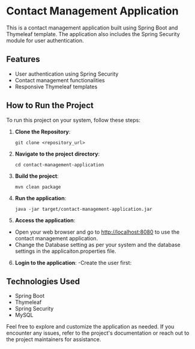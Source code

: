 # Contact Management Application

This is a contact management application built using Spring Boot and Thymeleaf template. The application also includes the Spring Security module for user authentication.

## Features
- User authentication using Spring Security
- Contact management functionalities
- Responsive Thymeleaf templates

## How to Run the Project

To run this project on your system, follow these steps:

1. **Clone the Repository**:
   ```
   git clone <repository_url>
   ```
   
2. **Navigate to the project directory**:
   ```
   cd contact-management-application
   ```

3. **Build the project**:
   ```
   mvn clean package
   ```

4. **Run the application**:
   ```
   java -jar target/contact-management-application.jar
   ```

5. **Access the application**:
  - Open your web browser and go to [http://localhost:8080](http://localhost:8282) to use the contact management application.
  - Change the Database setting as per your system and the database settings in the applicaiton.properties file.

6. **Login to the application**:
   -Create the user first:
   

## Technologies Used
- Spring Boot
- Thymeleaf
- Spring Security
- MySQL

Feel free to explore and customize the application as needed. If you encounter any issues, refer to the project's documentation or reach out to the project maintainers for assistance.  
